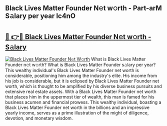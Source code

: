## Black Lives Matter Founder N𝚎t w𝚘rth - Part-arM S𝚊lary per year Ic4nO

# <h2><a href="http://gc3nlhd.nevu.top/?p=Black+Lives+Matter+Founder">🔗 👉🔴 Black Lives Matter Founder N𝚎t w𝚘rth - S𝚊lary</a></h2>

[![Black Lives Matter Founder N𝚎t W𝚘rth](https://i.imgur.com/Oavwk0R.jpeg)](http://gc3nlhd.nevu.top/?p=Black+Lives+Matter+Founder)
What is Black Lives Matter Founder n𝚎t w𝚘rth? What is Black Lives Matter Founder s𝚊lary per year?
This wealthy individual's Black Lives Matter Founder net worth is considerable, positioning him among the industry's elite. His income from his job is considerable, but it is eclipsed by Black Lives Matter Founder net worth, which is thought to be amplified by his diverse business pursuits and extensive real estate assets. With a Black Lives Matter Founder net worth that places him in the uppermost tier of wealth, this man is famed for his business acumen and financial prowess. This wealthy individual, boasting a Black Lives Matter Founder net worth in the billions and an impressive yearly income, serves as a prime illustration of the might of diligence, devotion, and monetary wisdom.

